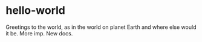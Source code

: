 # hello-world
Greetings to the world, as in the world on planet Earth and where else would it be.  More imp.  New docs.
